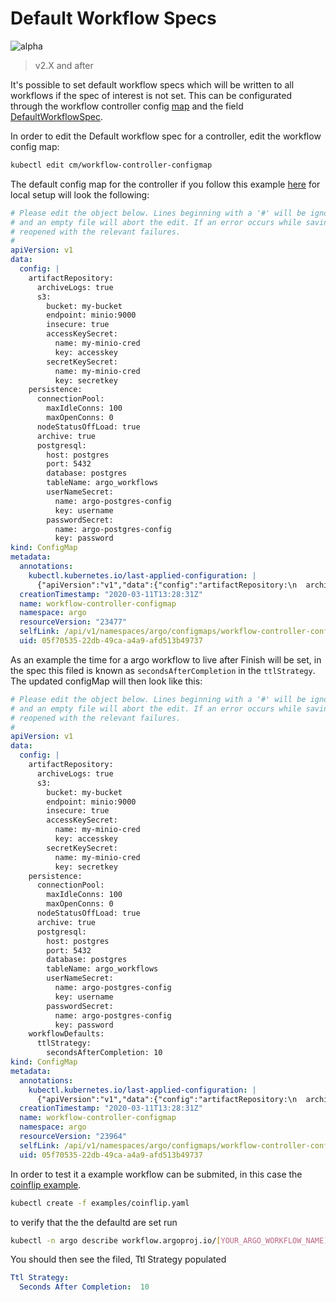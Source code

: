 # Default Workflow Specs

![alpha](assets/alpha.svg)

> v2.X and after

It's possible to set default workflow specs which will be written to all workflows if the spec of interest is not set. This can be configurated through the 
workflow controller config [map](https://github.com/argoproj/argo/blob/f2ca045e1cad03d5ec7566ff7200fd8ca575ec5d/workflow/config/config.go#L11) and the field [DefaultWorkflowSpec](https://github.com/argoproj/argo/blob/f2ca045e1cad03d5ec7566ff7200fd8ca575ec5d/workflow/config/config.go#L69). 


In order to edit the Default workflow spec for a controller, edit the workflow config map: 


```bash 
kubectl edit cm/workflow-controller-configmap
```

The default config map for the controller if you follow this example [here](https://github.com/argoproj/argo/blob/master/docs/CONTRIBUTING.md) for local setup will look the following: 


``` yaml 
# Please edit the object below. Lines beginning with a '#' will be ignored,
# and an empty file will abort the edit. If an error occurs while saving this file will be
# reopened with the relevant failures.
#
apiVersion: v1
data:
  config: |
    artifactRepository:
      archiveLogs: true
      s3:
        bucket: my-bucket
        endpoint: minio:9000
        insecure: true
        accessKeySecret:
          name: my-minio-cred
          key: accesskey
        secretKeySecret:
          name: my-minio-cred
          key: secretkey
    persistence:
      connectionPool:
        maxIdleConns: 100
        maxOpenConns: 0
      nodeStatusOffLoad: true
      archive: true
      postgresql:
        host: postgres
        port: 5432
        database: postgres
        tableName: argo_workflows
        userNameSecret:
          name: argo-postgres-config
          key: username
        passwordSecret:
          name: argo-postgres-config
          key: password
kind: ConfigMap
metadata:
  annotations:
    kubectl.kubernetes.io/last-applied-configuration: |
      {"apiVersion":"v1","data":{"config":"artifactRepository:\n  archiveLogs: true\n  s3:\n    bucket: my-bucket\n    endpoint: minio:9000\n    insecure: true\n    accessKeySecret:\n      name: my-minio$
  creationTimestamp: "2020-03-11T13:28:31Z"
  name: workflow-controller-configmap
  namespace: argo
  resourceVersion: "23477"
  selfLink: /api/v1/namespaces/argo/configmaps/workflow-controller-configmap
  uid: 05f70535-22db-49ca-a4a9-afd513b49737
```
As an example the time for a argo workflow to live after Finish will be set, in the spec this filed is known as ```secondsAfterCompletion``` in the ```ttlStrategy```. The updated configMap will then look like this: 


``` yaml 
# Please edit the object below. Lines beginning with a '#' will be ignored,
# and an empty file will abort the edit. If an error occurs while saving this file will be
# reopened with the relevant failures.
#
apiVersion: v1
data:
  config: |
    artifactRepository:
      archiveLogs: true
      s3:
        bucket: my-bucket
        endpoint: minio:9000
        insecure: true
        accessKeySecret:
          name: my-minio-cred
          key: accesskey
        secretKeySecret:
          name: my-minio-cred
          key: secretkey
    persistence:
      connectionPool:
        maxIdleConns: 100
        maxOpenConns: 0
      nodeStatusOffLoad: true
      archive: true
      postgresql:
        host: postgres
        port: 5432
        database: postgres
        tableName: argo_workflows
        userNameSecret:
          name: argo-postgres-config
          key: username
        passwordSecret:
          name: argo-postgres-config
          key: password
    workflowDefaults:
      ttlStrategy:
        secondsAfterCompletion: 10
kind: ConfigMap
metadata:
  annotations:
    kubectl.kubernetes.io/last-applied-configuration: |
      {"apiVersion":"v1","data":{"config":"artifactRepository:\n  archiveLogs: true\n  s3:\n    bucket: my-bucket\n    endpoint: minio:9000\n    insecure: true\n    accessKeySecret:\n      name: my-minio$
  creationTimestamp: "2020-03-11T13:28:31Z"
  name: workflow-controller-configmap
  namespace: argo
  resourceVersion: "23964"
  selfLink: /api/v1/namespaces/argo/configmaps/workflow-controller-configmap
  uid: 05f70535-22db-49ca-a4a9-afd513b49737
```

In order to test it a example workflow can be submited, in this case the [coinflip example](https://github.com/argoproj/argo/blob/master/examples/coinflip.yaml). 

```bash 
kubectl create -f examples/coinflip.yaml 
```

to verify that the the defaultd are set run 

```bash
kubectl -n argo describe workflow.argoproj.io/[YOUR_ARGO_WORKFLOW_NAME]
```

You should then see the filed, Ttl Strategy populated
```yaml
Ttl Strategy:
  Seconds After Completion:  10
```
